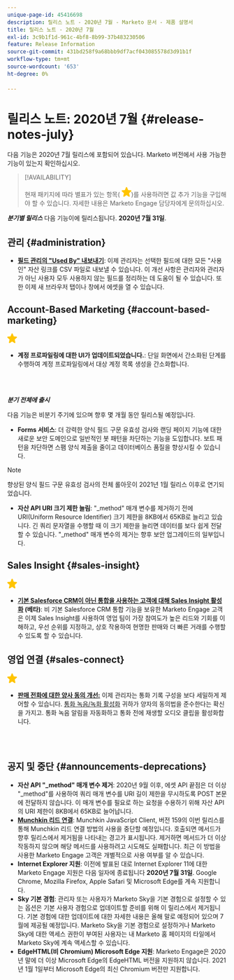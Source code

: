 ```yaml
---
unique-page-id: 45416698
description: 릴리스 노트 - 2020년 7월 - Marketo 문서 - 제품 설명서
title: 릴리스 노트 - 2020년 7월
exl-id: 3c9b1f1d-961c-4bf8-8b99-37b483230506
feature: Release Information
source-git-commit: 431bd258f9a68bbb9df7acf043085578d3d91b1f
workflow-type: tm+mt
source-wordcount: '653'
ht-degree: 0%

---
```


# 릴리스 노트: 2020년 7월 {#release-notes-july}

다음 기능은 2020년 7월 릴리스에 포함되어 있습니다. Marketo 버전에서 사용 가능한 기능이 있는지 확인하십시오.

>[!AVAILABILITY]
>
>현재 패키지에 따라 별표가 있는 항목( ![(별)](assets/yellow-star.png))를 사용하려면 값 추가 기능을 구입해야 할 수 있습니다. 자세한 내용은 Marketo Engage 담당자에게 문의하십시오.

**_분기별 릴리스_** 다음 기능이에 릴리스됩니다. **2020년 7월 31일**.

## 관리 {#administration}

* **[필드 관리의 &quot;Used By&quot; 내보내기](/help/marketo/product-docs/administration/field-management/export-used-by-data-for-a-field.md)**: 이제 관리자는 선택한 필드에 대한 모든 &quot;사용인&quot; 자산 링크를 CSV 파일로 내보낼 수 있습니다. 이 개선 사항은 관리자와 관리자가 아닌 사용자 모두 사용하지 않는 필드를 정리하는 데 도움이 될 수 있습니다. 또한 이제 새 브라우저 탭이나 창에서 에셋을 열 수 있습니다.

## Account-Based Marketing {#account-based-marketing}

![(별)](assets/yellow-star.png)

* **계정 프로파일링에 대한 UI가 업데이트되었습니다.**: 단일 화면에서 간소화된 단계를 수행하여 계정 프로파일링에서 대상 계정 목록 생성을 간소화합니다.

<br> 

**_분기 전체에 출시_**

다음 기능은 비분기 주기에 있으며 향후 몇 개월 동안 릴리스될 예정입니다.

* **Forms 서비스**: 더 강력한 양식 필드 구문 유효성 검사와 랜딩 페이지 기능에 대한 새로운 보안 도메인으로 일반적인 봇 패턴을 차단하는 기능을 도입합니다. 보트 패턴을 차단하면 스팸 양식 제출을 줄이고 데이터베이스 품질을 향상시킬 수 있습니다.

>[!NOTE]
>
>향상된 양식 필드 구문 유효성 검사의 전체 롤아웃이 2021년 1월 릴리스 이후로 연기되었습니다.

* **자산 API URI 크기 제한 늘림**: &quot;_method&quot; 매개 변수를 제거하기 전에 URI(Uniform Resource Identifier) 크기 제한을 8KB에서 65KB로 늘리고 있습니다. 긴 쿼리 문자열을 수행할 때 이 크기 제한을 늘리면 데이터를 보다 쉽게 전달할 수 있습니다. &quot;_method&quot; 매개 변수의 제거는 향후 보안 업그레이드의 일부입니다.

## Sales Insight {#sales-insight}

![(별)](assets/yellow-star.png)

* **[기본 Salesforce CRM이 아닌 통합을 사용하는 고객에 대해 Sales Insight 활성화](/help/marketo/product-docs/marketo-sales-insight/sales-insight-for-non-native-salesforce-integrations.md) (베타)**: 비 기본 Salesforce CRM 통합 기능을 보유한 Marketo Engage 고객은 이제 Sales Insight를 사용하여 영업 팀이 가장 참여도가 높은 리드와 기회를 이해하고, 우선 순위를 지정하고, 상호 작용하여 현명한 판매와 더 빠른 거래를 수행할 수 있도록 할 수 있습니다.

## 영업 연결 {#sales-connect}

![(별)](assets/yellow-star.png)

* **[판매 전화에 대한 양사 동의 개선:](/help/marketo/product-docs/marketo-sales-connect/phone/two-party-consent-settings.md)** 이제 관리자는 통화 기록 구성을 보다 세밀하게 제어할 수 있습니다. [통화 녹음/녹화 활성화](/help/marketo/product-docs/marketo-sales-connect/phone/enable-call-recording.md) 귀하가 양자의 동의법을 준수한다는 확신을 가지고. 통화 녹음 알림을 자동화하고 통화 전에 재생할 오디오 클립을 활성화합니다.

<br> 

## 공지 및 중단 {#announcements-deprecations}

* **자산 API &quot;_method&quot; 매개 변수 제거**: 2020년 9월 이후, 에셋 API 끝점은 더 이상 &quot;_method&quot;를 사용하여 쿼리 매개 변수를 URI 길이 제한을 무시하도록 POST 본문에 전달하지 않습니다. 이 매개 변수를 필요로 하는 요청을 수용하기 위해 자산 API의 URI 제한이 8KB에서 65KB로 늘어납니다.
* **[Munchkin 리드 연결](https://developers.marketo.com/blog/deprecation-of-munchkin-associate-lead-method/)**: Munchkin JavaScript Client, 버전 159의 이번 릴리스를 통해 Munchkin 리드 연결 방법의 사용을 중단할 예정입니다. 호출되면 메서드가 향후 릴리스에서 제거됨을 나타내는 경고가 표시됩니다. 제거하면 메서드가 더 이상 작동하지 않으며 해당 메서드를 사용하려고 시도해도 실패합니다. 최근 이 방법을 사용한 Marketo Engage 고객은 개별적으로 사용 여부를 알 수 있습니다.
* **Internet Explorer 지원**: 이전에 발표된 대로 Internet Explorer 11에 대한 Marketo Engage 지원은 다음 일자에 종료됩니다 **2020년 7월 31일**. Google Chrome, Mozilla Firefox, Apple Safari 및 Microsoft Edge를 계속 지원합니다.
* **Sky 기본 경험**: 관리자 또는 사용자가 Marketo Sky을 기본 경험으로 설정할 수 있는 옵션은 기본 사용자 경험으로 업데이트할 준비를 위해 이 릴리스에서 제거됩니다. 기본 경험에 대한 업데이트에 대한 자세한 내용은 올해 말로 예정되어 있으며 7월에 제공될 예정입니다. Marketo Sky을 기본 경험으로 설정하거나 Marketo Sky에 대한 액세스 권한이 부여된 사용자는 내 Marketo 홈 페이지의 타일에서 Marketo Sky에 계속 액세스할 수 있습니다.
* **EdgeHTML(비 Chromium) Microsoft Edge 지원**: Marketo Engage은 2020년 말에 더 이상 Microsoft Edge의 EdgeHTML 버전을 지원하지 않습니다. 2021년 1월 1일부터 Microsoft Edge의 최신 Chromium 버전만 지원합니다.
